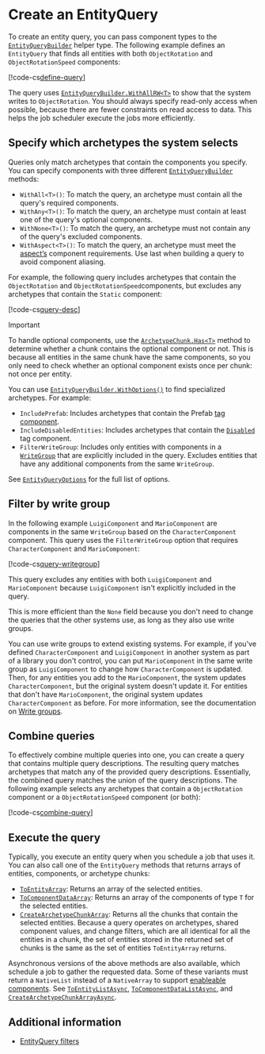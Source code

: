 # Create an EntityQuery

To create an entity query, you can pass component types to the [`EntityQueryBuilder`](xref:Unity.Entities.EntityQueryBuilder) helper type. The following example defines an `EntityQuery` that finds all entities with both `ObjectRotation` and `ObjectRotationSpeed` components:

[!code-cs[define-query](../DocCodeSamples.Tests/EntityQueryExamples.cs#define-query)]

The query uses [`EntityQueryBuilder.WithAllRW<T>`](xref:Unity.Entities.EntityQueryBuilder.WithAllRW*) to show that the system writes to `ObjectRotation`. You should always specify read-only access when possible, because there are fewer constraints on read access to data. This helps the job scheduler execute the jobs more efficiently. 

## Specify which archetypes the system selects

Queries only match archetypes that contain the components you specify. You can specify components with three different [`EntityQueryBuilder`](xref:Unity.Entities.EntityQueryBuilder) methods: 

* `WithAll<T>()`: To match the query, an archetype must contain all the query's required components.
* `WithAny<T>()`: To match the query, an archetype must contain at least one of the query's optional components.
* `WithNone<T>()`: To match the query, an archetype must not contain any of the query's excluded components.
* `WithAspect<T>()`: To match the query, an archetype must meet the [aspect’s](aspects-intro.md) component requirements. Use last when building a query to avoid component aliasing.

For example, the following query includes archetypes that contain the `ObjectRotation` and `ObjectRotationSpeed`components, but excludes any archetypes that contain the `Static` component:

[!code-cs[query-desc](../DocCodeSamples.Tests/EntityQueryExamples.cs#query-desc)]


> [!IMPORTANT]
> To handle optional components, use the [`ArchetypeChunk.Has<T>`](xref:Unity.Entities.ArchetypeChunk.Has*) method to determine whether a chunk contains the optional component or not. This is because all entities in the same chunk have the same components, so you only need to check whether an optional component exists once per chunk: not once per entity.

You can use [`EntityQueryBuilder.WithOptions()`](xref:Unity.Entities.EntityQueryBuilder.WithOptions*) to find specialized archetypes. For example:

* `IncludePrefab`: Includes archetypes that contain the Prefab [tag component](components-tag.md).
* `IncludeDisabledEntities`: Includes archetypes that contain the [`Disabled`](xref:Unity.Entities.Disabled) tag component.
* `FilterWriteGroup`: Includes only entities with components in a [`WriteGroup`](xref:Unity.Entities.WriteGroupAttribute) that are explicitly included in the query. Excludes entities that have any additional components from the same `WriteGroup`.

See [`EntityQueryOptions`](xref:Unity.Entities.EntityQueryOptions) for the full list of options.

## Filter by write group

In the following example `LuigiComponent` and `MarioComponent` are components in the same `WriteGroup` based on the `CharacterComponent` component. This query uses the `FilterWriteGroup` option that requires `CharacterComponent` and `MarioComponent`:

[!code-cs[query-writegroup](../DocCodeSamples.Tests/EntityQueryExamples.cs#query-writegroup)]

This query excludes any entities with both `LuigiComponent` and `MarioComponent` because `LuigiComponent` isn't explicitly included in the query. 

This is more efficient than the `None` field because you don't need to change the queries that the other systems use, as long as they also use write groups.

You can use write groups to extend existing systems. For example, if you've defined `CharacterComponent` and `LuigiComponent` in another system as part of a library you don't control, you can put `MarioComponent` in the same write group as `LuigiComponent` to change how `CharacterComponent` is updated. Then, for any entities you add to the `MarioComponent`, the system updates `CharacterComponent`, but the original system doesn't update it. For entities that don't have `MarioComponent`, the original system updates `CharacterComponent` as before. For more information, see the documentation on [Write groups](systems-write-groups.md).

## Combine queries

To effectively combine multiple queries into one, you can create a query that contains multiple query descriptions. The resulting query matches archetypes that match any of the provided query descriptions. Essentially, the combined query matches the union of the query descriptions. The following example selects any archetypes that contain a `ObjectRotation` component or a `ObjectRotationSpeed` component (or both):

[!code-cs[combine-query](../DocCodeSamples.Tests/EntityQueryExamples.cs#combine-query)]

## Execute the query

Typically, you execute an entity query when you schedule a job that uses it. You can also call one of the `EntityQuery` methods that returns arrays of entities, components, or archetype chunks:

* [`ToEntityArray`](xref:Unity.Entities.EntityQuery.ToEntityArray*): Returns an array of the selected entities.
* [`ToComponentDataArray`](xref:Unity.Entities.EntityQuery.ToComponentDataArray*): Returns an array of the components of type `T` for the selected entities.
* [`CreateArchetypeChunkArray`](xref:Unity.Entities.EntityQuery.CreateArchetypeChunkArray*): Returns all the chunks that contain the selected entities. Because a query operates on archetypes, shared component values, and change filters, which are all identical for all the entities in a chunk, the set of entities stored in the returned set of chunks is the same as the set of entities `ToEntityArray` returns.

Asynchronous versions of the above methods are also available, which schedule a job to gather the requested data. Some of these variants must return a `NativeList` instead of a `NativeArray` to support [enableable components](components-enableable.md). See [`ToEntityListAsync`](xref:Unity.Entities.EntityQuery.ToEntityListAsync*), [`ToComponentDataListAsync`](xref:Unity.Entities.EntityQuery.ToComponentDataListAsync*), and [`CreateArchetypeChunkArrayAsync`](xref:Unity.Entities.EntityQuery.CreateArchetypeChunkArrayAsync*).

## Additional information

* [EntityQuery filters](systems-entityquery-filters.md)